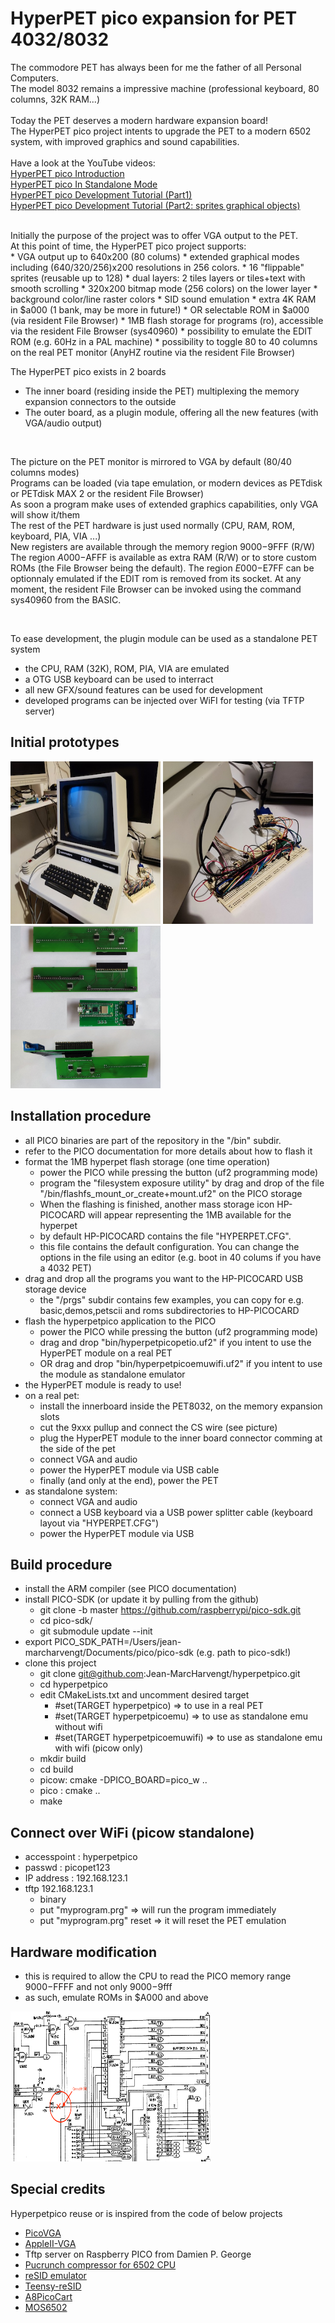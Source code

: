 # HyperPET pico expansion for PET 4032/8032
The commodore PET has always been for me the father of all Personal Computers.<br>
The model 8032 remains a impressive machine (professional keyboard, 80 columns, 32K RAM...)<br>
<br>
Today the PET deserves a modern hardware expansion board!<br>
The HyperPET pico project intents to upgrade the PET to a modern 6502 system, with improved graphics and sound capabilities.<br>
<br>
Have a look at the YouTube videos:<br>
[HyperPET pico Introduction](https://youtu.be/iDc6OViZffg?si=Qh3PRVBwq7JelLfL)<br>
[HyperPET pico In Standalone Mode](https://youtu.be/M_f5vOrPuFs?si=RCkrxrRP44IA1p1Q)<br>
[HyperPET pico Development Tutorial (Part1)](https://youtu.be/D6H2RW0BwQ0?si=l-4htJ7oOXDetJPa)<br>
[HyperPET pico Development Tutorial (Part2: sprites graphical objects)](https://youtu.be/8ZjlqQmJXdo?si=lpqTXvzPPhYjKBgU)<br>

<br>
Initially the purpose of the project was to offer VGA output to the PET.<br>
At this point of time, the HyperPET pico project supports:<br>
* VGA output up to 640x200 (80 colums)
* extended graphical modes including (640/320/256)x200 resolutions in 256 colors.
* 16 "flippable" sprites (reusable up to 128)
* dual layers: 2 tiles layers or tiles+text with smooth scrolling
* 320x200 bitmap mode (256 colors) on the lower layer
* background color/line raster colors
* SID sound emulation
* extra 4K RAM in $a000 (1 bank, may be more in future!)
* OR selectable ROM in $a000 (via resident File Browser)
* 1MB flash storage for programs (ro), accessible via the resident File Browser (sys40960)
* possibility to emulate the EDIT ROM (e.g. 60Hz in a PAL machine)
* possibility to toggle 80 to 40 columns on the real PET monitor (AnyHZ routine via the resident File Browser)

<br>

The HyperPET pico exists in 2 boards<br>
* The inner board (residing inside the PET) multiplexing the memory expansion connectors to the outside
* The outer board, as a plugin module, offering all the new features (with VGA/audio output)

<br>

The picture on the PET monitor is mirrored to VGA by default (80/40 columns modes)<br>
Programs can be loaded (via tape emulation, or modern devices as PETdisk or PETdisk MAX 2 or the resident File Browser)<br>
As soon a program make uses of extended graphics capabilities, only VGA will show it/them<br>
The rest of the PET hardware is just used normally (CPU, RAM, ROM, keyboard, PIA, VIA ...)<br>
New registers are available through the memory region $9000-$9FFF (R/W)<br>
The region $A000-$AFFF is available as extra RAM (R/W) or to store custom ROMs (the File Browser being the default).
The region $E000-$E7FF can be optionnaly emulated if the EDIT rom is removed from its socket.
At any moment, the resident File Browser can be invoked using the command sys40960 from the BASIC.

<br>

To ease development, the plugin module can be used as a standalone PET system<br>
* the CPU, RAM (32K), ROM, PIA, VIA are emulated
* a OTG USB keyboard can be used to interract
* all new GFX/sound features can be used for development 
* developed programs can be injected over WiFI for testing (via TFTP server)

## Initial prototypes
<p align="left">
<img src="/images/proto1_1.jpg" width="240" height="260"  />  
<img src="/images/proto1_2.jpg" width="240" height="260" />  
<img src="/images/proto2.png" width="240" height="260" />  
</p>

## Installation procedure
* all PICO binaries are part of the repository in the "/bin" subdir.
* refer to the PICO documentation for more details about how to flash it
* format the 1MB hyperpet flash storage (one time operation)
  * power the PICO while pressing the button (uf2 programming mode)
  * program the "filesystem exposure utility" by drag and drop of the file "/bin/flashfs_mount_or_create+mount.uf2" on the PICO storage
  * When the flashing is finished, another mass storage icon HP-PICOCARD will appear representing the 1MB available for the hyperpet
  * by default HP-PICOCARD contains the file "HYPERPET.CFG".
  * this file contains the default configuration. You can change the options in the file using an editor (e.g. boot in 40 colums if you have a 4032 PET) 
* drag and drop all the programs you want to the HP-PICOCARD USB storage device
  * the "/prgs" subdir contains few examples, you can copy for e.g. basic,demos,petscii and roms subdirectories to HP-PICOCARD
* flash the hyperpetpico application to the PICO
  * power the PICO while pressing the button (uf2 programming mode)
  * drag and drop "bin/hyperpetpicopetio.uf2" if you intent to use the HyperPET module on a real PET
  * OR drag and drop "bin/hyperpetpicoemuwifi.uf2" if you intent to use the module as standalone emulator
* the HyperPET module is ready to use! 
* on a real pet:
  * install the innerboard inside the PET8032, on the memory expansion slots
  * cut the 9xxx pullup and connect the CS wire (see picture)
  * plug the HyperPET module to the inner board connector comming at the side of the pet
  * connect VGA and audio 
  * power the HyperPET module via USB cable
  * finally (and only at the end), power the PET
* as standalone system:
  * connect VGA and audio 
  * connect a USB keyboard via a USB power splitter cable (keyboard layout via "HYPERPET.CFG")
  * power the HyperPET module via USB    

## Build procedure
* install the ARM compiler (see PICO documentation)
* install PICO-SDK (or update it by pulling from the github)
  * git clone -b master https://github.com/raspberrypi/pico-sdk.git
  * cd pico-sdk/
  * git submodule update --init
* export PICO_SDK_PATH=/Users/jean-marcharvengt/Documents/pico/pico-sdk (e.g. path to pico-sdk!)
* clone this project
  * git clone git@github.com:Jean-MarcHarvengt/hyperpetpico.git
  * cd hyperpetpico
  * edit CMakeLists.txt and uncomment desired target
    * #set(TARGET hyperpetpico)        => to use in a real PET
    * #set(TARGET hyperpetpicoemu)     => to use as standalone emu without wifi
    * #set(TARGET hyperpetpicoemuwifi) => to use as standalone emu with wifi (picow only)
  * mkdir build
  * cd build
  * picow: cmake -DPICO_BOARD=pico_w ..
  * pico : cmake .. 
  * make

## Connect over WiFi (picow standalone)
* accesspoint :	hyperpetpico
* passwd      :   picopet123
* IP address  :	192.168.123.1
* tftp 192.168.123.1
  * binary
  * put "myprogram.prg"       => will run the program immediately
  * put "myprogram.prg" reset => it will reset the PET emulation

## Hardware modification
* this is required to allow the CPU to read the PICO memory range $9000-$FFFF and not only $9000-$9fff 
* as such, emulate ROMs in $A000 and above
<p align="left"> 
<img src="/images/mod.png" width="320" height="240" />  
</p>

## Special credits
Hyperpetpico reuse or is inspired from the code of below projects
* [PicoVGA](https://github.com/Panda381/PicoVGA)
* [AppleII-VGA](https://github.com/markadev/AppleII-VGA)
* Tftp server on Raspberry PICO from Damien P. George
* [Pucrunch compressor for 6502 CPU](https://github.com/mist64/pucrunch)
* [reSID emulator](https://en.wikipedia.org/wiki/ReSID)
* [Teensy-reSID](https://github.com/FrankBoesing/Teensy-reSID)
* [A8PicoCart](https://github.com/robinhedwards/A8PicoCart)
* [MOS6502](https://github.com/gianlucag/mos6502)

